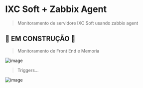 # IXC Soft + Zabbix Agent

> Monitoramento de servidore IXC Soft usando zabbix agent

## 🚧 EM CONSTRUÇÃO 🚧

> Monitoramento de Front End e Memoria

![image](https://user-images.githubusercontent.com/23584038/129095939-e751442b-5a6e-442c-8976-87bcb2e2225c.png)

> Triggers...

![image](https://user-images.githubusercontent.com/23584038/129090561-f64ddf56-be19-4166-98da-91e622eec597.png)
